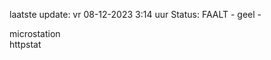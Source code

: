 laatste update: 
vr 08-12-2023  3:14   uur 
Status: FAALT - geel - 
<div class="service Y">microstation</div><div class="service G">httpstat</div>